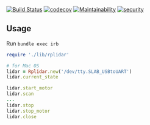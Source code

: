 [![Build Status](https://semaphoreci.com/api/v1/yurykotlyarov/rplidar/branches/master/shields_badge.svg)](https://semaphoreci.com/yurykotlyarov/rplidar) [![codecov](https://codecov.io/gh/yura/rplidar/branch/master/graph/badge.svg)](https://codecov.io/gh/yura/rplidar) [![Maintainability](https://api.codeclimate.com/v1/badges/3e73393095982858c97b/maintainability)](https://codeclimate.com/github/yura/rplidar/maintainability) [![security](https://hakiri.io/github/yura/rplidar/master.svg)](https://hakiri.io/github/yura/rplidar/master)

## Usage

Run `bundle exec irb`

```ruby
require './lib/rplidar'

# for Mac OS
lidar = Rplidar.new('/dev/tty.SLAB_USBtoUART')
lidar.current_state

lidar.start_motor
lidar.scan
...
lidar.stop
lidar.stop_motor
lidar.close
```

